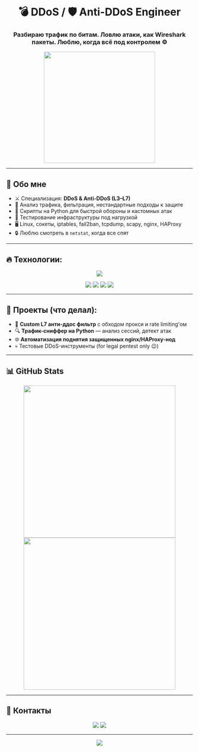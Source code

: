 <!-- HEADER -->
<h1 align="center">💣 DDoS / 🛡️ Anti-DDoS Engineer</h1>
<h3 align="center">Разбираю трафик по битам. Ловлю атаки, как Wireshark пакеты. Люблю, когда всё под контролем ⚙️</h3>

<p align="center">
  <img src="https://media.giphy.com/media/oe33xf3B50fsc/giphy.gif" width="300" />
</p>

---

## 🧠 Обо мне

- ⚔️ Специализация: **DDoS & Anti-DDoS (L3–L7)**
- 🧩 Анализ трафика, фильтрация, нестандартные подходы к защите
- 🐍 Скрипты на Python для быстрой обороны и кастомных атак
- 🧪 Тестирование инфраструктуры под нагрузкой
- 🖥️ Linux, сокеты, iptables, fail2ban, tcpdump, scapy, nginx, HAProxy
- 🔒 Люблю смотреть в `netstat`, когда все спят

---

## 🔥 Технологии:

<p align="center">
  <img src="https://skillicons.dev/icons?i=python,bash,linux,docker,git,nginx" />
</p>

<p align="center">
  <img src="https://img.shields.io/badge/iptables-black?style=for-the-badge&logo=linux&logoColor=white" />
  <img src="https://img.shields.io/badge/scapy-yellow?style=for-the-badge&logo=python&logoColor=black" />
  <img src="https://img.shields.io/badge/raw sockets-red?style=for-the-badge&logo=socketdotio&logoColor=white" />
  <img src="https://img.shields.io/badge/L7_Filtering-purple?style=for-the-badge&logo=nginx&logoColor=white" />
</p>

---

## 🧰 Проекты (что делал):

- 🧱 **Custom L7 анти-ддос фильтр** с обходом прокси и rate limiting'ом
- 🔍 **Трафик-сниффер на Python** — анализ сессий, детект атак
- 🌐 **Автоматизация поднятия защищенных nginx/HAProxy-нод**
- 💀 Тестовые DDoS-инструменты (for legal pentest only 😉)

---

## 📊 GitHub Stats

<p align="center">
  <img src="https://github-readme-stats.vercel.app/api?username=nysary&show_icons=true&theme=tokyonight" width="410"/>
  <img src="https://github-readme-streak-stats.herokuapp.com/?user=nysary&theme=tokyonight" width="410"/>
</p>

---

## 📡 Контакты

<p align="center">
  <a href="https://t.me/ТВОЙТГ"><img src="https://img.shields.io/badge/Telegram-2CA5E0?style=for-the-badge&logo=telegram&logoColor=white" /></a>
  <a href="https://github.com/nysary"><img src="https://img.shields.io/badge/GitHub-181717?style=for-the-badge&logo=github&logoColor=white" /></a>
</p>

---

<p align="center">
  <img src="https://komarev.com/ghpvc/?username=nysary&label=Просмотров&color=blueviolet&style=flat" />
</p>
